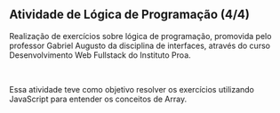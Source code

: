 ## Atividade de Lógica de Programação (4/4)

<p>Realização de exercícios sobre lógica de programação, promovida pelo professor Gabriel Augusto da disciplina de interfaces, através do curso Desenvolvimento Web Fullstack do Instituto Proa.</p>
<br>
<p></p>Essa atividade teve como objetivo resolver os exercícios utilizando JavaScript para entender os conceitos de Array.</p>
